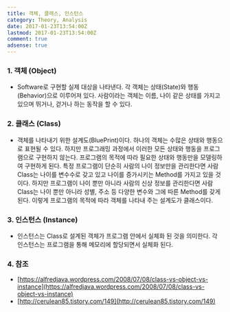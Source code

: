 ```yaml
---
title: 객체, 클래스, 인스턴스
category: Theory, Analysis
date: 2017-01-23T13:54:00Z
lastmod: 2017-01-23T13:54:00Z
comment: true
adsense: true
---
```


### 1. 객체 (Object)

* Software로 구현할 실제 대상을 나타낸다. 각 객체는 상태(State)와 행동(Behavior)으로 이루어져 있다. 사람이라는 객체는 이름, 나이 같은 상태를 가지고 있으며 뛰거나, 걷거나 하는 동작을 할 수 있다.

### 2. 클래스 (Class)

* 객체를 나타내기 위한 설계도(BluePrint)이다. 하나의 객체는 수많은 상태와 행동으로 표현될 수 있다. 하지만 프로그래밍 과정에서 이러한 모든 상태와 행동을 프로그램으로 구현하지 않는다. 프로그램의 목적에 따라 필요한 상태와 행동만을 모델링하여 구현하게 된다. 특정 프로그램이 단순히 사람의 나이 정보만을 관리한다면 사람 Class는 나이를 변수수로 갖고 있고 나이를 증가시키는 Method를 가지고 있을 것이다. 하지만 프로그램이 나이 뿐만 아니라 사람의 신상 정보를 관리한다면 사람 Class는 나이 뿐만 아니라 성별, 주소 등 다양한 변수와 그에 따른 Method를 갖게 된다. 이렇게 프로그램의 목적에 따라 객체를 나타내 주는 설계도가 클래스이다.

### 3. 인스턴스 (Instance)

* 인스턴스는 Class로 설계된 객체가 프로그램 안에서 실체화 된 것을 의미한다. 각 인스턴스는 프로그램을 통해 메모리에 할당되면서 실체화 된다.

### 4. 참조

* [https://alfredjava.wordpress.com/2008/07/08/class-vs-object-vs-instance](https://alfredjava.wordpress.com/2008/07/08/class-vs-object-vs-instance)
* [http://cerulean85.tistory.com/149](http://cerulean85.tistory.com/149)
